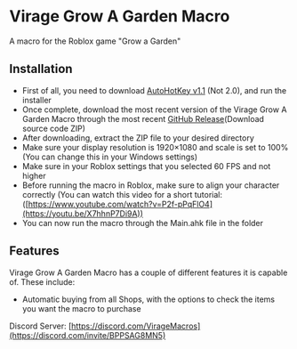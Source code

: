 # Virage Grow A Garden Macro
A macro for the Roblox game "Grow a Garden"

 ## Installation
 - First of all, you need to download [AutoHotKey v1.1](https://www.autohotkey.com/) (Not 2.0), and run the installer
 - Once complete, download the most recent version of the Virage Grow A Garden Macro through the most recent [GitHub Release](https://github.com/VirageRoblox/Virage-Grow-A-Garden-Macro/releases/latest)(Download source code ZIP)
 - After downloading, extract the ZIP file to your desired directory
 - Make sure your display resolution is 1920×1080 and scale is set to 100% (You can change this in your Windows settings)
 - Make sure in your Roblox settings that you selected 60 FPS and not higher
 - Before running the macro in Roblox, make sure to align your character correctly (You can watch this video for a short tutorial: ([https://www.youtube.com/watch?v=P2f-pPqFlO4](https://youtu.be/X7hhnP7Di9A))
 - You can now run the macro through the Main.ahk file in the folder

## Features
Virage Grow A Garden Macro has a couple of different features it is capable of. These include:
 - Automatic buying from all Shops, with the options to check the items you want the macro to purchase

 Discord Server: [https://discord.com/VirageMacros](https://discord.com/invite/BPPSAG8MN5)
